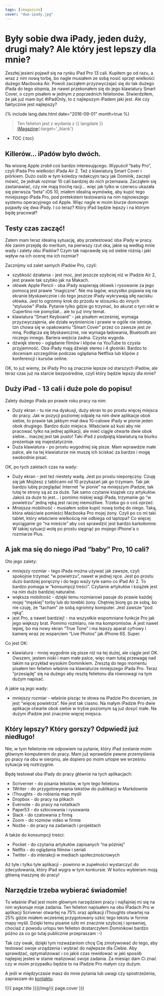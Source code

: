 ```yaml
---
tags: [imagazine]
cover: "dwa-ipady.jpg"
---
```


# Były sobie dwa iPady, jeden duży, drugi mały? Ale który jest lepszy dla mnie?

Zeszłej jesieni pojawił się na rynku iPad Pro 13 cali. Kupiłem go od razu, a wraz z nim nową torbę, bo nagle musiałem ze sobą nosić sprzęt wielkości dużego Macbooka Air. Powoli zacząłem przyzwyczajać się do tak dużego iPada do tego stopnia, że nawet przekonałem się do jego klawiatury Smart Cover, o czym pisałem w jednym z poprzednich felietonów. Stwierdziłem, że jak już mam być #iPadOnly, to z najlepszym iPadem jaki jest. Ale czy faktycznie jest najlepszy?

<!--More-->

{% include lang.date.html date="2016-09-01" month=true %}

> Ten felieton jest z wydania z {{ langdate }} [iMagazine](https://imagazine.pl){:target='_blank'}

* TOC
{:toc}

## Killerów… iPadów było dwóch.

Na wiosnę Apple zrobił coś bardzo interesującego. Wypuścił “baby Pro”, czyli iPada Pro wielkości iPada Air 2. Też z klawiaturą Smart Cover i piórkiem. Dużo osób w tym koledzy redakcyjni tacy jak Dominik, zaczęli mówić, że jednak rozmiar 10 cali bardziej do nich przemawia. Zacząłem się zastanawiać, czy nie mają trochę racji… więc jak tylko w czerwcu ukazała się pierwsza “beta” iOS 10, miałem idealną wymówkę, aby kupić tego mniejszego iPada Pro, pod pretekstem testowania na nim najnowszego systemu operacyjnego od Apple. Więc nagle w moim biurze domowym pojawiły się dwa iPady. I co teraz? Który iPad będzie lepszy i na którym będę pracował?

## Testy czas zacząć!

Zatem mam teraz idealną sytuację, aby przetestować oba iPady w pracy. Ale zanim przejdę do meritum, na pierwszy rzut oka, jakie są według mnie wady i zalety obu iPadów? Czym tak naprawdę się od siebie różnią i jaki wpływ na ich ocenę ma ich rozmiar?

Zacznijmy od zalet samych iPadów Pro, czyli:

- szybkość działania - jest moc, jest jeszcze szybciej niż w iPadzie Air 2, jest prawie tak szybko jak na Makach.
- ołówek Apple Pencil - oba iPady wspierają ołówek i rysowanie za jego pomocą jest prawie “magiczne”. Nie ma lagów, wszystko pojawia się na ekranie błyskawicznie i do tego jeszcze iPady wykrywają siłę nacisku ołówka. Jest to ogromny krok do przodu w stosunku do innych “stylusów” iPada. Pytanie tylko gdzie go trzymać, bo akurat o tym nikt w Cupertino nie pomyślał... ale to już inny temat.
- klawiatura “Smart Keyboard” - jak pisałem wcześniej, wymaga przyzwyczajenia, ale działa wyśmienicie i prawie w ogóle nie istnieje, tzn chowa się w opakowaniu “Smart Cover” przez co zawsze jest ze mną. Podłącza się błyskawicznie, nie wymaga ładowania, Bluetooth ani niczego innego. Bariera wejścia żadna. Czysta wygoda.
- dźwięk stereo - oglądanie filmów i klipów na YouTube to czysta przyjemność. Oba iPady mają dźwięk stereo i 4 głośniki. Bardzo to doceniam szczególnie podczas oglądania Netflixa lub klipów z konferencji i kursów online.

OK, to już wiemy, że iPady Pro są znacznie lepsze od starszych iPadów, ale teraz czas już na starcie bezpośrednie, czyli który będzie lepszy dla mnie?

## Duży iPad - 13 cali i duże pole do popisu!

Zalety dużego iPada po prawie roku pracy na nim:

- Duży ekran - tu nie ma dyskusji, duży ekran to po prostu więcej miejsca do pracy. Jak w pozycji poziomej odpalę na nim dwie aplikacje obok siebie, to prawie tak jakbym miał dwa 10-calowe iPady w pionie jeden obok drugiego. Bardzo dużo miejsca. Właściwie aż kusi aby nie pracować tylko na jednej aplikacji, ale mieć ciągle otwarte dwie obok siebie… inaczej jest tak pusto! Taki iPad z podpiętą klawiaturą na biurku prezentuje się majestatycznie.
- Duża klawiatura - po prostu wygodniej się pisze. Mam wprawdzie małe palce, ale na tej klawiaturze nie muszę ich ściskać za bardzo i mogę swobodnie pisać.

OK, po tych zaletach czas na wady:

- Duży ekran - jest też niestety wadą. Jest po prostu nieporęczny. Czuję się jak Mojżesz z tablicami od 10 przykazań jak go trzymam. Tak jak bardzo lubię przeglądać Internet “w pionie” na mniejszym iPadzie, tak tutaj te strony są aż za duże. Tak samo czytanie książek czy artykułów. Jakoś za duże to jest… i pomimo niskiej wagi iPada, trzymanie go “w powietrzu” jedną ręką jest raczej niemożliwe. Trzeba go o coś oprzeć.
- Mniejsza mobilność - musiałem sobie kupić nową torbę do niego. Taką, która właściwie pomieści Macbooka Pro mojej żony. Czyli po co mi taki tablet, który właściwie wielkością nie odbiega od laptopa? Co więcej wyciąganie go “na mieście” aby coś sprawdzić jest bardzo karkołomne. W takiej sytuacji wolę po prostu sięgnąć po mojego iPhone'a o rozmiarze Plus.

## A jak ma się do niego iPad “baby” Pro, 10 cali?

Oto jego zalety:

- mniejszy rozmiar - tego iPada można używać jak zawsze, czyli spokojnie trzymać “w powietrzu”, nawet w jednej ręce. Jest po prostu dużo bardziej poręczny i do tego waży tyle samo co iPad Air 2. To bardzo pomaga w “konsumpcji treści”. Czytanie artykułów i książek jest na nim dużo bardziej naturalne.
- większa mobilność - dzięki temu rozmiarowi pasuje do prawie każdej mojej “męskiej” torby lub do torebki żony. Chętniej biorę go ze sobą, bo nie czuję, że “tacham” ze sobą ogromny komputer. Jest zawsze “pod ręką”.
- jest Pro, a nawet bardziej! - ma wszystkie wspomniane funkcje Pro jak jego większy brat. Pomimo rozmiaru, nie ma kompromisów. A jest nawet lepiej, bo ma nowy ekran “True Tone” i ma lepszy aparat cyfrowy i kamerę wraz ze wsparciem “Live Photos” jak iPhone 6S. Super.

Co jest OK:

- klawiatura - mniej wygodnie się pisze niż na tej dużej, ale ciągle jest OK. Owszem, jestem niski i mam małe palce, więc mam tutaj przewagę nad takim na przykład wysokim Dominikiem. Zresztą do tego momentu pisałem ten felieton właśnie na klawiaturze mniejszego iPada Pro. Teraz “przesiądę” się na dużego aby resztę felietonu dla równowagi na tym dużym napisać.

A jakie są jego wady:

- mniejszy rozmiar - właśnie pisząc te słowa na iPadzie Pro doceniam, że jest “więcej powietrza”. Nie jest tak ciasno. Na małym iPadzie Pro dwie aplikacje otwarte obok siebie w trybie poziomym są już dosyć małe. Na dużym iPadzie jest znacznie więcej miejsca.

## Który lepszy? Który gorszy? Odpwiedź już niedługo!

Nie, w tym felietonie nie odpowiem na pytanie, który iPad zostanie moim głównym komputerem do pracy. Mam już wprawdzie pewne przemyślenia po pracy na obu w sierpniu, ale dopiero po moim urlopie we wrześniu sytuacja się roztrzygnie.

Będę testował oba iPady do pracy głównie na tych aplikacjach:

- Scriverner - do pisania tekstów, w tym tego felietonu
- 1Writer - do przygotowywania tekstów do publikacji w Markdownie
- iThoughts - do robienia map myśli
- Dropbox - do pracy na plikach
- Evernote - do pracy na notatkach
- Paper53 - do szkicowania i rysowania
- Slack - do czatowania z firmą
- Zoom - do rozmów video w firmie
- Nozbe - do pracy na zadaniach i projektach

A także do konsumpcji treści:

- Pocket - do czytania artykułów zapisanych “na później”
- Netflix - do oglądania filmów i seriali
- Twitter - do interakcji w mediach społecznościowych

Aż tyle i tylko tyle aplikacji - powinno w zupełności wystarczyć do zdecydowania, który iPad wygra w tym konkursie. W końcu wybieram moją główną maszynę do pracy!

## Narzędzie trzeba wybierać świadomie!

To właśnie iPad jest moim głównym narzędziem pracy i najfajniej mi się na nim wykonuje moje zadania. Ten felieton napisałem na obu iPadach Pro w aplikacji Scrivener otwartej na 75% oraz aplikacji iThoughts otwartej na 25% gdzie miałem wcześniej przygotowany szkic tego tekstu w formie mapy myśli. Dzięki temu pisanie szło mi znacznie szybciej i sprawniej, chociaż z powodu urlopu ten felieton dostarczyłem Dominikowi bardzo późno za co go tutaj publicznie przepraszam :-)

Tak czy owak, dzięki tym rozważaniom chcę Cię zmotywować do tego, aby testować swoje urządzenia i wybrać do najlepsze dla Ciebie. Aby sprawdzać, optymalizować i co jakiś czas rewidować w jaki sposób najlepiej jesteś w stanie realizować swoje zadania. Za miesiąc dam Ci znać czy w moim przypadku będzie to na iPadzie Pro małym czy dużym.

A jeśli w międzyczasie masz do mnie pytania lub uwagi czy spostrzeżenia, zapraszam do [kontaktu](/pl/kontakt).

![{{ page.title }}](/img/{{ page.cover }})

[n]: https://nozbe.com/pl/?a=mike
[np]: https://nozbe.com/pl/personal/?a=mike